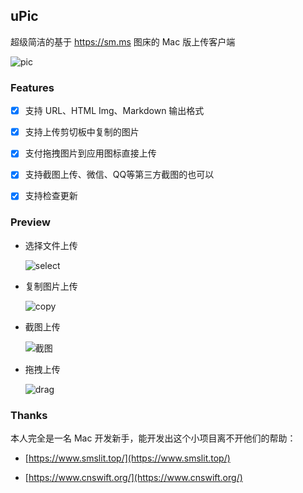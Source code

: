 ## uPic

超级简洁的基于 https://sm.ms 图床的 Mac 版上传客户端



![pic](https://i.loli.net/2019/06/09/5cfc720f0f7c339579.png)

### Features

* [x] 支持 URL、HTML Img、Markdown 输出格式
* [x] 支持上传剪切板中复制的图片
* [x] 支付拖拽图片到应用图标直接上传
* [x] 支持截图上传、微信、QQ等第三方截图的也可以

* [x] 支持检查更新



### Preview

* 选择文件上传

  ![select](http://s2.svend.cc/projects/uPic/selectUpload.gif)

* 复制图片上传

  ![copy](http://s2.svend.cc/projects/uPic/copyUpload.gif)

* 截图上传

  ![截图](http://s2.svend.cc/projects/uPic/screenshotUpload.gif)

* 拖拽上传

  ![drag](http://s2.svend.cc/projects/uPic/dragUpload.gif)



### Thanks

本人完全是一名 Mac 开发新手，能开发出这个小项目离不开他们的帮助：

- [https://www.smslit.top/](https://www.smslit.top/)

- [https://www.cnswift.org/](https://www.cnswift.org/)